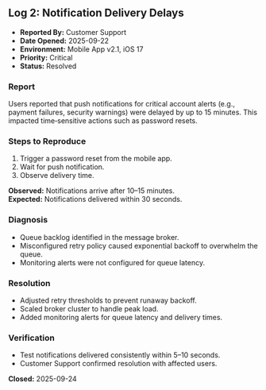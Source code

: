 ## Log 2: Notification Delivery Delays

- **Reported By:** Customer Support  
- **Date Opened:** 2025-09-22  
- **Environment:** Mobile App v2.1, iOS 17  
- **Priority:** Critical  
- **Status:** Resolved  

### Report
Users reported that push notifications for critical account alerts (e.g., payment failures, security warnings) were delayed by up to 15 minutes. This impacted time‑sensitive actions such as password resets.

### Steps to Reproduce
1. Trigger a password reset from the mobile app.  
2. Wait for push notification.  
3. Observe delivery time.  

**Observed:** Notifications arrive after 10–15 minutes.  
**Expected:** Notifications delivered within 30 seconds.  

### Diagnosis
- Queue backlog identified in the message broker.  
- Misconfigured retry policy caused exponential backoff to overwhelm the queue.  
- Monitoring alerts were not configured for queue latency.  

### Resolution
- Adjusted retry thresholds to prevent runaway backoff.  
- Scaled broker cluster to handle peak load.  
- Added monitoring alerts for queue latency and delivery times.  

### Verification
- Test notifications delivered consistently within 5–10 seconds.  
- Customer Support confirmed resolution with affected users.  

**Closed:** 2025-09-24
